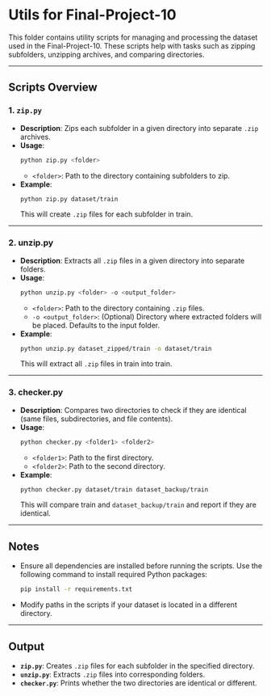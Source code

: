 # Utils for Final-Project-10

This folder contains utility scripts for managing and processing the dataset used in the Final-Project-10. These scripts help with tasks such as zipping subfolders, unzipping archives, and comparing directories.

---

## Scripts Overview

### 1. `zip.py`
- **Description**: Zips each subfolder in a given directory into separate `.zip` archives.
- **Usage**:
  ```bash
  python zip.py <folder>
  ```
  - `<folder>`: Path to the directory containing subfolders to zip.
- **Example**:
  ```bash
  python zip.py dataset/train
  ```
  This will create `.zip` files for each subfolder in train.

---

### 2. unzip.py
- **Description**: Extracts all `.zip` files in a given directory into separate folders.
- **Usage**:
  ```bash
  python unzip.py <folder> -o <output_folder>
  ```
  - `<folder>`: Path to the directory containing `.zip` files.
  - `-o <output_folder>`: (Optional) Directory where extracted folders will be placed. Defaults to the input folder.
- **Example**:
  ```bash
  python unzip.py dataset_zipped/train -o dataset/train
  ```
  This will extract all `.zip` files in train into train.

---

### 3. checker.py
- **Description**: Compares two directories to check if they are identical (same files, subdirectories, and file contents).
- **Usage**:
  ```bash
  python checker.py <folder1> <folder2>
  ```
  - `<folder1>`: Path to the first directory.
  - `<folder2>`: Path to the second directory.
- **Example**:
  ```bash
  python checker.py dataset/train dataset_backup/train
  ```
  This will compare train and `dataset_backup/train` and report if they are identical.

---

## Notes
- Ensure all dependencies are installed before running the scripts. Use the following command to install required Python packages:
  ```bash
  pip install -r requirements.txt
  ```
- Modify paths in the scripts if your dataset is located in a different directory.

---

## Output
- **`zip.py`**: Creates `.zip` files for each subfolder in the specified directory.
- **`unzip.py`**: Extracts `.zip` files into corresponding folders.
- **`checker.py`**: Prints whether the two directories are identical or different.
